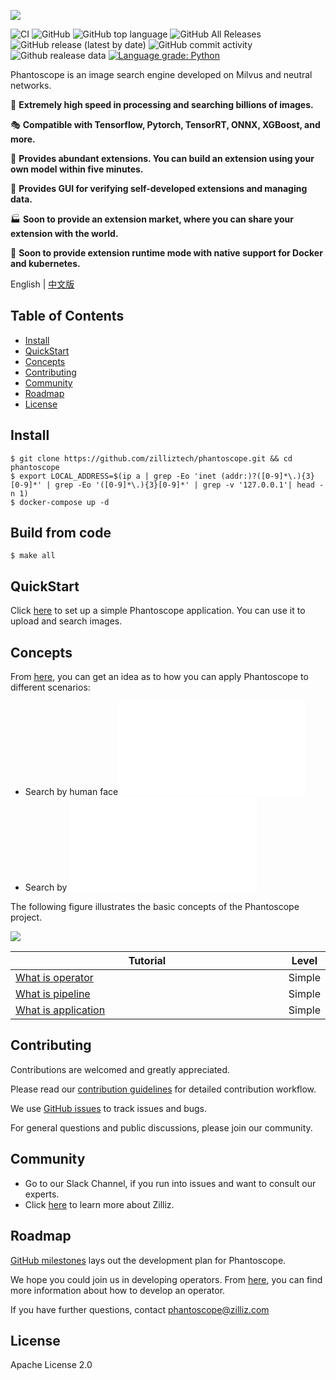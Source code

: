 ![](https://github.com/zilliztech/phantoscope/blob/master/.github/phantoscope-logo-fake.png)

![CI](https://github.com/zilliztech/phantoscope/workflows/CI/badge.svg?branch=master)
![GitHub](https://img.shields.io/github/license/zilliztech/phantoscope)
![GitHub top language](https://img.shields.io/github/languages/top/zilliztech/phantoscope)
![GitHub All Releases](https://img.shields.io/github/downloads/zilliztech/phantoscope/total)
![GitHub release (latest by date)](https://img.shields.io/github/v/release/zilliztech/phantoscope)
![GitHub commit activity](https://img.shields.io/github/commit-activity/w/zilliztech/phantoscope)
![Github realease data](https://img.shields.io/github/release-date/zilliztech/phantoscope)
[![Language grade: Python](https://img.shields.io/lgtm/grade/python/g/zilliztech/phantoscope.svg?logo=lgtm&logoWidth=18)](https://lgtm.com/projects/g/zilliztech/phantoscope/context:python)

Phantoscope is an image search engine developed on Milvus and neutral networks. 

🚀 **Extremely high speed in processing and searching billions of images.**

🎭 **Compatible with Tensorflow, Pytorch, TensorRT, ONNX, XGBoost, and more.**

📝 **Provides abundant extensions. You can build an extension using your own model within five minutes.**

📇 **Provides GUI for verifying self-developed extensions and managing data.**

🏭 **Soon to provide an extension market, where you can share your extension with the world.**

🚢 **Soon to provide extension runtime mode with native support for Docker and kubernetes.**

English | [中文版](README_CN.md) 

## Table of Contents



- [Install](#install)
- [QuickStart](#quickStart)
- [Concepts](#concepts)
- [Contributing](#contributing)
- [Community](#community)
- [Roadmap](#roadmap)
- [License](#license)



<a href="#install"></a>
## Install

```
$ git clone https://github.com/zilliztech/phantoscope.git && cd phantoscope
$ export LOCAL_ADDRESS=$(ip a | grep -Eo 'inet (addr:)?([0-9]*\.){3}[0-9]*' | grep -Eo '([0-9]*\.){3}[0-9]*' | grep -v '127.0.0.1'| head -n 1)
$ docker-compose up -d
```

## Build from code

```
$ make all
```

<a href="#quickstart"></a>
## QuickStart

Click [here](./docs/site/en/quickstart) to set up a simple Phantoscope application. You can use it to upload and search images.

<a href="#concepts"></a>
## Concepts

From [here](./docs/site/en/examples), you can get an idea as to how you can apply Phantoscope to different scenarios:

 - Search by human face![](./docs/site/en/examples/face.md)
 - Search by ![](./docs/site/en/examples/object.md)

The following figure illustrates the basic concepts of the Phantoscope project.


![](/.github/phantoscope-explain.png)

| Tutorial                                                                                              <img width=700/> | Level  |
| ------------------------------------------------------------ | ------ |
| [ What is operator](./docs/site/en/tutorials/operator.md)    | Simple |
| [What is pipeline](./docs/site/en/tutorials/pipeline.md)     | Simple |
| [What is application](./docs/site/en/tutorials/application.md) | Simple |

<a href="#contributing"></a>
## Contributing

Contributions are welcomed and greatly appreciated. 

Please read our [contribution guidelines](CONTRIBUTING.md) for detailed contribution workflow.

We use [GitHub issues](https://github.com/zilliztech/phantoscope/issues) to track issues and bugs. 

For general questions and public discussions, please join our community.

<a href="#community"></a>
## Community

- Go to our Slack Channel, if you run into issues and want to consult our experts.
- Click [here](https://zilliz.com/) to learn more about Zilliz. 

<a href="#roadmap"></a>

## Roadmap
[GitHub milestones](https://github.com/zilliztech/phantoscope/milestones) lays out the development plan for Phantoscope. 

We hope you could join us in developing operators.  From [here](https://github.com/ReigenAraka/omnisearch-operators), you can find more information about how to develop an operator.

If you have further questions, contact phantoscope@zilliz.com

<a href="#license"></a>
## License

Apache License 2.0
